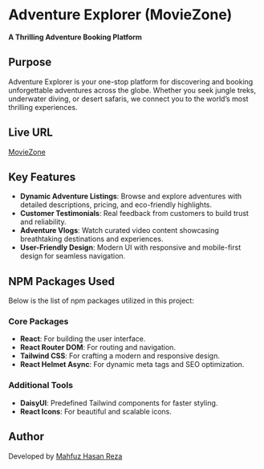# Adventure Explorer (MovieZone)

**A Thrilling Adventure Booking Platform**  

## Purpose  
Adventure Explorer is your one-stop platform for discovering and booking unforgettable adventures across the globe. Whether you seek jungle treks, underwater diving, or desert safaris, we connect you to the world’s most thrilling experiences.  

## Live URL  
[MovieZone](https://MovieZone-by-mahfuz.surge.sh/)  

## Key Features  
- **Dynamic Adventure Listings**: Browse and explore adventures with detailed descriptions, pricing, and eco-friendly highlights.   
- **Customer Testimonials**: Real feedback from customers to build trust and reliability.  
- **Adventure Vlogs**: Watch curated video content showcasing breathtaking destinations and experiences.  
- **User-Friendly Design**: Modern UI with responsive and mobile-first design for seamless navigation.  

## NPM Packages Used  
Below is the list of npm packages utilized in this project:  

### Core Packages  
- **React**: For building the user interface.  
- **React Router DOM**: For routing and navigation.  
- **Tailwind CSS**: For crafting a modern and responsive design.  
- **React Helmet Async**: For dynamic meta tags and SEO optimization.  

### Additional Tools  
- **DaisyUI**: Predefined Tailwind components for faster styling.  
- **React Icons**: For beautiful and scalable icons.  
 

## Author  
Developed by [Mahfuz Hasan Reza](https://github.com/mahfuzhasanreza)